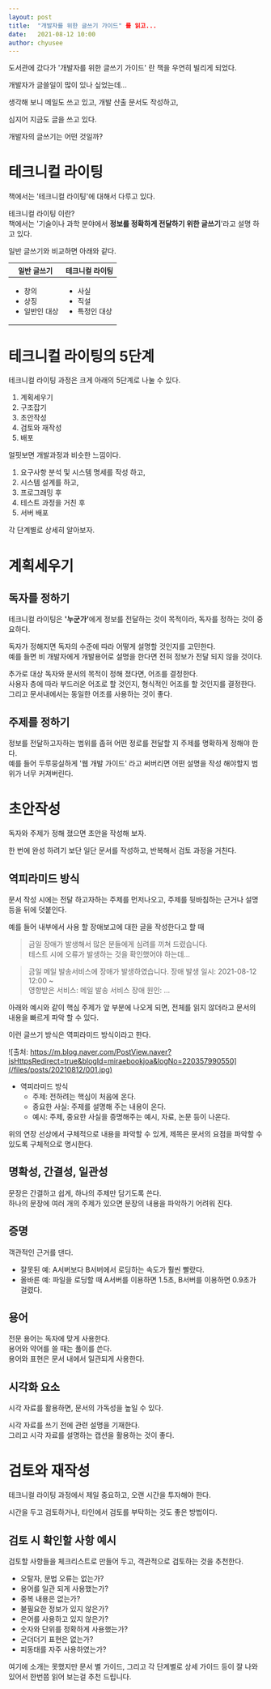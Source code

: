 ```yaml
---
layout: post
title:  "개발자를 위한 글쓰기 가이드" 를 읽고...
date:   2021-08-12 10:00
author: chyusee
---
```


도서관에 갔다가 '개발자를 위한 글쓰기 가이드' 란 책을 우연히 빌리게 되었다.

개발자가 글쓸일이 많이 있나 싶었는데...

생각해 보니 메일도 쓰고 있고, 개발 산출 문서도 작성하고, 

심지어 지금도 글을 쓰고 있다.

개발자의 글쓰기는 어떤 것일까?

# 테크니컬 라이팅
책에서는 '테크니컬 라이팅'에 대해서 다루고 있다.

테크니컬 라이팅 이란?<br>
책에서는 '기술이나 과학 분야에서 <strong>정보를 정확하게 전달하기 위한 글쓰기</strong>'라고 설명 하고 있다.

일반 글쓰기와 비교하면 아래와 같다.

<table>
    <thead>
        <tr>
            <th>일반 글쓰기</th>
            <th>테크니컬 라이팅</th>
        </tr>
    </thead>
    <tbody>
        <tr>
            <td>
                <ul>
                    <li>창의</li>
                    <li>상징</li>
                    <li>일반인 대상</li>
                </ul>
            </td>
            <td>
                <ul>
                    <li>사실</li>
                    <li>직설</li>
                    <li>특정인 대상</li>
                </ul>
            </td>
        </tr>
    </tbody>
</table>

# 테크니컬 라이팅의 5단계

테크니컬 라이팅 과정은 크게 아래의 5단계로 나눌 수 있다.

1. 계획세우기
2. 구조잡기
3. 초안작성
4. 검토와 재작성
5. 배포

얼핏보면 개발과정과 비슷한 느낌이다.

1. 요구사항 분석 및 시스템 명세를 작성 하고,
2. 시스템 설계를 하고,
3. 프로그래밍 후
4. 테스트 과정을 거친 후
5. 서버 배포

각 단계별로 상세히 알아보자.

# 계획세우기

## 독자를 정하기

테크니컬 라이팅은 <b>'누군가'</b>에게 정보를 전달하는 것이 목적이라, 독자를 정하는 것이 중요하다.

독자가 정해지면 독자의 수준에 따라 어떻게 설명할 것인지를 고민한다.  
예를 들면 비 개발자에게 개발용어로 설명을 한다면 전혀 정보가 전달 되지 않을 것이다.

추가로 대상 독자와 문서의 목적이 정해 졌다면, 어조를 결정한다.  
사용자 층에 따라 부드러운 어조로 할 것인지, 형식적인 어조를 할 것인지를 결정한다.  
그리고 문서내에서는 동일한 어조를 사용하는 것이 좋다.

## 주제를 정하기

정보를 전달하고자하는 범위를 좁혀 어떤 정로를 전달할 지 주제를 명확하게 정해야 한다.  
예를 들어 두루뭉실하게 '웹 개발 가이드' 라고 써버리면 어떤 설명을 작성 해야할지 범위가 너무 커져버린다.


# 초안작성

독자와 주제가 정해 졌으면 초안을 작성해 보자.

한 번에 완성 하려기 보단 일단 문서를 작성하고, 반복해서 검토 과정을 거친다.

## 역피라미드 방식

문서 작성 시에는 전달 하고자하는 주제를 먼저나오고, 주제를 뒷바침하는 근거나 설명등을 뒤에 덧붙인다.

예를 들어 내부에서 사용 할 장애보고에 대한 글을 작성한다고 할 때

> 금일 장애가 발생해서 많은 분들에게 심려를 끼쳐 드렸습니다.  
테스트 시에 오류가 발생하는 것을 확인했어야 하는데...

> 금일 메일 발송서비스에 장애가 발생하였습니다.
장애 발생 일시: 2021-08-12 12:00 ~  
영향받은 서비스: 메일 발송 서비스
장애 원인: ...

아래와 예시와 같이 핵심 주제가 앞 부분에 나오게 되면, 전체를 읽지 않더라고 문서의 내용을 빠르게 파악 할 수 있다.

이런 글쓰기 방식은 역피라미드 방식이라고 한다.

![출처: https://m.blog.naver.com/PostView.naver?isHttpsRedirect=true&blogId=miraebookjoa&logNo=220357990550](/files/posts/20210812/001.jpg)

- 역피라미드 방식
    - 주제: 전하려는 핵심이 처음에 온다.
    - 중요한 사실: 주제를 설명해 주는 내용이 온다.
    - 예시: 주제, 중요한 사실을 증명해주는 예시, 자료, 논문 등이 나온다.

위의 연장 선상에서 구체적으로 내용을 파악할 수 있게, 제목은 문서의 요점을 파악할 수 있도록 구체적으로 명시한다.

## 명확성, 간결성, 일관성

문장은 간결하고 쉽게, 하나의 주제만 담기도록 쓴다.  
하나의 문장에 여러 개의 주제가 있으면 문장의 내용을 파악하기 어려워 진다.

## 증명
객관적인 근거를 댄다.
- 잘못된 예: A서버보다 B서버에서 로딩하는 속도가 훨씬 빨랐다.
- 올바른 예: 파일을 로딩할 때 A서버를 이용하면 1.5초, B서버를 이용하면 0.9초가 걸렸다.

## 용어
전문 용어는 독자에 맞게 사용한다.  
용어와 약어를 쓸 때는 풀이를 쓴다.  
용어와 표현은 문서 내에서 일관되게 사용한다.  

## 시각화 요소
시각 자료를 활용하면, 문서의 가독성을 높일 수 있다.

시각 자료를 쓰기 전에 관련 설명을 기재한다.  
그리고 시각 자료를 설명하는 캡션을 활용하는 것이 좋다.

# 검토와 재작성
테크니컬 라이팅 과정에서 제일 중요하고, 오랜 시간을 투자해야 한다.

시간을 두고 검토하거나, 타인에서 검토를 부탁하는 것도 좋은 방법이다.

## 검토 시 확인할 사항 예시
검토할 사항들을 체크리스트로 만들어 두고, 객관적으로 검토하는 것을 추천한다.

- 오탈자, 문법 오류는 없는가?
- 용어를 일관 되게 사용했는가?
- 중복 내용은 없는가?
- 불필요한 정보가 있지 않은가?
- 은어를 사용하고 있지 않은가?
- 숫자와 단위를 정확하게 사용했는가?
- 군더더기 표현은 없는가?
- 피동태를 자주 사용하였는가?

여기에 소개는 못했지만 문서 별 가이드, 그리고 각 단계별로 상세 가이드 등이 잘 나와있어서 한번쯤 읽어 보는걸 추천 드립니다.

